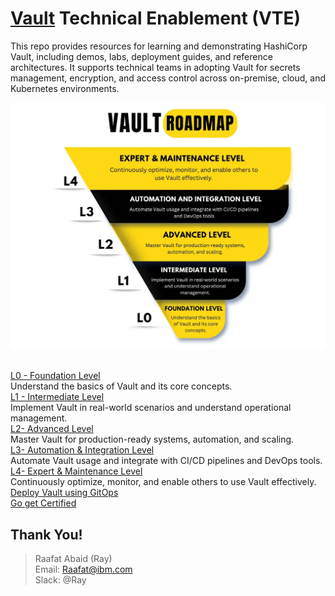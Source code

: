 # [Vault](https://www.hashicorp.com/products/vault) Technical Enablement (VTE)
This repo provides resources for learning and demonstrating HashiCorp Vault, including demos, labs, deployment guides, and reference architectures. It supports technical teams in adopting Vault for secrets management, encryption, and access control across on-premise, cloud, and Kubernetes environments.

![Vault Technical Enablement](images/roadmapbee.webp)

</br>[L0 - Foundation Level](roadmap/L0-foundation.md)  </br>Understand the basics of Vault and its core concepts.
</br>[L1 - Intermediate Level](roadmap/L1-intermediate.md) 
    </br> Implement Vault in real-world scenarios and understand operational management.
</br>[L2- Advanced Level](roadmap/L2-advanced.md)
    </br> Master Vault for production-ready systems, automation, and scaling.
</br> [L3- Automation & Integration Level](roadmap/L3-automation.md)
    </br>Automate Vault usage and integrate with CI/CD pipelines and DevOps tools.
</br>[L4- Expert & Maintenance Level](roadmap/L4-expert.md)
    </br>Continuously optimize, monitor, and enable others to use Vault effectively.
</br>[Deploy Vault using GitOps](https://github.com/cloud-native-toolkit/multi-tenancy-gitops/blob/master/doc/ibm-vault-recipe.md)
</br>[Go get Certified](https://github.com/therayy/Vault-Associate)

## Thank You!

> Raafat Abaid (Ray) </br>
> Email: Raafat@ibm.com </br>
> Slack: @Ray
